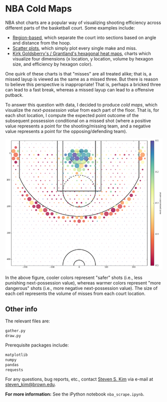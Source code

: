 
# NBA Cold Maps

NBA shot charts are a popular way of visualizing shooting efficiency across different parts of the basketball court. Some examples include:

* [Region-based](http://i.cdn.turner.com/nba/nba/.element/media/2.0/teamsites/bucks/chart-giannis.png), which separate the court into sections based on angle and distance from the hoop.
* [Scatter plots](http://graphics.latimes.com/kobe-every-shot-ever/), which simply plot every single make and miss.
* [Kirk Goldsberry's / Grantland's hexagonal heat maps](http://grantland.com/the-triangle/courtvision-how-the-heat-and-spurs-score/), charts which visualize four dimensions (x location, y location, volume by hexagon size, and efficiency by hexagon color).

One quirk of these charts is that "misses" are all treated alike; that is, a missed layup is viewed as the same as a missed three. But there is reason to believe this perspective is inappropriate! That is, perhaps a bricked three can lead to a fast break, whereas a missed layup can lead to a offensive putback.

To answer this question with data, I decided to produce *cold maps*, which visualize the *next-possession value* from each part of the floor. That is, for each shot location, I compute the expected point outcome of the subsequent possession conditional on a missed shot (where a positive value represents a point for the shooting/missing team, and a negative value represents a point for the opposing/defending team).

![png](coldmap.png)

In the above figure, cooler colors represent "safer" shots (i.e., less punishing next-possession value), whereas warmer colors represent "more dangerous" shots (i.e., more negative next-possession value). The size of each cell represents the volume of misses from each court location.

## Other info

The relevant files are:

    gather.py
    draw.py

Prerequisite packages include:

    matplotlib
    numpy
    pandas
    requests

For any questions, bug reports, etc., contact [Steven S. Kim](http://ssk.im) via e-mail at [steven_kim@brown.edu](mailto:steven_kim@brown.edu).

**For more information:** See the iPython notebook `nba_scrape.ipynb`.
